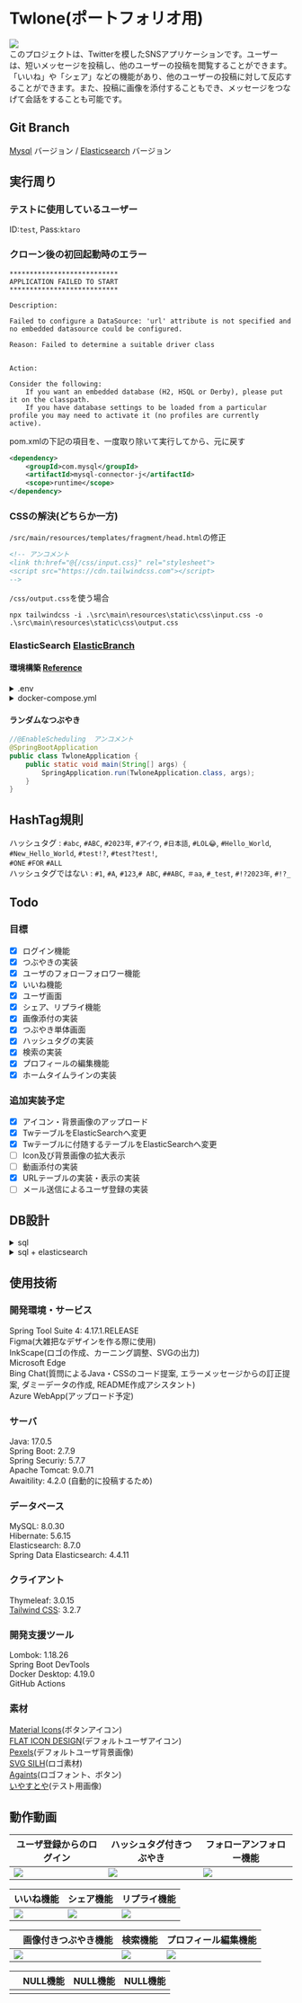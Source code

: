 # Twlone(ポートフォリオ用)
![](https://img.shields.io/github/commit-activity/w/takashikawanaka/Twlone)  
このプロジェクトは、Twitterを模したSNSアプリケーションです。ユーザーは、短いメッセージを投稿し、他のユーザーの投稿を閲覧することができます。「いいね」や「シェア」などの機能があり、他のユーザーの投稿に対して反応することができます。また、投稿に画像を添付することもでき、メッセージをつなげて会話をすることも可能です。

## Git Branch
[Mysql](https://github.com/takashikawanaka/Twlone/tree/mysql) バージョン / [Elasticsearch](https://github.com/takashikawanaka/Twlone/tree/elastic) バージョン

## 実行周り
### テストに使用しているユーザー
ID:`test`, Pass:`ktaro`

### クローン後の初回起動時のエラー
```
***************************
APPLICATION FAILED TO START
***************************

Description:

Failed to configure a DataSource: 'url' attribute is not specified and no embedded datasource could be configured.

Reason: Failed to determine a suitable driver class


Action:

Consider the following:
	If you want an embedded database (H2, HSQL or Derby), please put it on the classpath.
	If you have database settings to be loaded from a particular profile you may need to activate it (no profiles are currently active).
```
pom.xmlの下記の項目を、一度取り除いて実行してから、元に戻す
``` xml
<dependency>
    <groupId>com.mysql</groupId>
    <artifactId>mysql-connector-j</artifactId>
    <scope>runtime</scope>
</dependency>
```


### CSSの解決(どちらか一方)
`/src/main/resources/templates/fragment/head.html`の修正
``` HTML
<!-- アンコメント
<link th:href="@{/css/input.css}" rel="stylesheet">
<script src="https://cdn.tailwindcss.com"></script>
-->
```
`/css/output.css`を使う場合
```
npx tailwindcss -i .\src\main\resources\static\css\input.css -o .\src\main\resources\static\css\output.css
```
### ElasticSearch [ElasticBranch](https://github.com/takashikawanaka/Twlone/tree/elastic)
#### 環境構築 [Reference](https://www.elastic.co/guide/en/elasticsearch/reference/8.7/docker.html)
<details>
<summary>.env</summary>

``` env
ELASTIC_PASSWORD=password
KIBANA_PASSWORD=password
STACK_VERSION=8.7.0
CLUSTER_NAME=docker-cluster
LICENSE=basic
ES_PORT=9200
KIBANA_PORT=5601
MEM_LIMIT=1073741824
```

</details>

<details>
<summary>docker-compose.yml</summary>

``` yml
version: "2.2"
services:
  es01:
    image: docker.elastic.co/elasticsearch/elasticsearch:${STACK_VERSION}
    volumes:
      - esdata01:/usr/share/elasticsearch/data
    ports:
      - ${ES_PORT}:9200
    environment:
      - node.name=es01
      - cluster.name=${CLUSTER_NAME}
      - cluster.initial_master_nodes=es01,es02,es03
      - discovery.seed_hosts=es02,es03
      - ELASTIC_PASSWORD=${ELASTIC_PASSWORD}
      - bootstrap.memory_lock=true
      - xpack.security.enabled=false
      - xpack.license.self_generated.type=${LICENSE}
    mem_limit: ${MEM_LIMIT}
    ulimits:
      memlock:
        soft: -1
        hard: -1

  es02:
    depends_on:
      - es01
    image: docker.elastic.co/elasticsearch/elasticsearch:${STACK_VERSION}
    volumes:
      - esdata02:/usr/share/elasticsearch/data
    environment:
      - node.name=es02
      - cluster.name=${CLUSTER_NAME}
      - cluster.initial_master_nodes=es01,es02,es03
      - discovery.seed_hosts=es01,es03
      - bootstrap.memory_lock=true
      - xpack.security.enabled=false
      - xpack.license.self_generated.type=${LICENSE}
    mem_limit: ${MEM_LIMIT}
    ulimits:
      memlock:
        soft: -1
        hard: -1

  es03:
    depends_on:
      - es02
    image: docker.elastic.co/elasticsearch/elasticsearch:${STACK_VERSION}
    volumes:
      - esdata03:/usr/share/elasticsearch/data
    environment:
      - node.name=es03
      - cluster.name=${CLUSTER_NAME}
      - cluster.initial_master_nodes=es01,es02,es03
      - discovery.seed_hosts=es01,es02
      - bootstrap.memory_lock=true
      - xpack.security.enabled=false
      - xpack.license.self_generated.type=${LICENSE}
    mem_limit: ${MEM_LIMIT}
    ulimits:
      memlock:
        soft: -1
        hard: -1

  kibana:
    depends_on:
      - es01
      - es02
      - es03
    image: docker.elastic.co/kibana/kibana:${STACK_VERSION}
    volumes:
      - kibanadata:/usr/share/kibana/data
    ports:
      - ${KIBANA_PORT}:5601
    environment:
      - SERVERNAME=kibana
      - ELASTICSEARCH_HOSTS=http://es01:9200
    mem_limit: ${MEM_LIMIT}

volumes:
  esdata01:
    driver: local
  esdata02:
    driver: local
  esdata03:
    driver: local
  kibanadata:
    driver: local
```

</details>

#### ランダムなつぶやき
``` java
//@EnableScheduling  アンコメント
@SpringBootApplication
public class TwloneApplication {
    public static void main(String[] args) {
        SpringApplication.run(TwloneApplication.class, args);
    }
}
```

## HashTag規則
ハッシュタグ : `#abc`, `#ABC`, `#2023年`, `#アイウ`, `#日本語`, `#LOL😂`, `#Hello_World`, `#New_Hello_World`, `#test!?`, `#test?test!`,  
`#ONE` `#FOR` `#ALL`    
ハッシュタグではない : `#1`, `#A`, `#123`,`# ABC`, `##ABC`, `＃aa`, `#_test`, `#!?2023年`, `#!?_`  

## Todo
### 目標
- [x] ログイン機能
- [x] つぶやきの実装
- [x] ユーザのフォローフォロワー機能
- [x] いいね機能
- [x] ユーザ画面
- [x] シェア、リプライ機能
- [x] 画像添付の実装
- [x] つぶやき単体画面
- [x] ハッシュタグの実装
- [x] 検索の実装 
- [x] プロフィールの編集機能
- [x] ホームタイムラインの実装

### 追加実装予定
- [x] アイコン・背景画像のアップロード
- [x] TwテーブルをElasticSearchへ変更
- [x] Twテーブルに付随するテーブルをElasticSearchへ変更
- [ ] Icon及び背景画像の拡大表示
- [ ] 動画添付の実装
- [x] URLテーブルの実装・表示の実装
- [ ] メール送信によるユーザ登録の実装

## DB設計
<details>
<summary>sql</summary>

![twitter drawio](https://user-images.githubusercontent.com/123621760/236760782-1b1ff385-4d1a-40e8-b239-963651e4d22d.png)

</details>

<details>
<summary>sql + elasticsearch</summary>

![ダウンロード (1)](https://user-images.githubusercontent.com/123621760/236760811-1a32814a-fbe3-4235-a94e-9fe8e8348423.png)

</details>

## 使用技術
### 開発環境・サービス
Spring Tool Suite 4: 4.17.1.RELEASE  
Figma(大雑把なデザインを作る際に使用)  
InkScape(ロゴの作成、カーニング調整、SVGの出力)  
Microsoft Edge  
Bing Chat(質問によるJava・CSSのコード提案, エラーメッセージからの訂正提案, ダミーデータの作成, README作成アシスタント)  
Azure WebApp(アップロード予定)  

### サーバ
Java: 17.0.5  
Spring Boot: 2.7.9  
Spring Securiy: 5.7.7  
Apache Tomcat: 9.0.71  
Awaitility: 4.2.0 (自動的に投稿するため)

### データベース
MySQL: 8.0.30  
Hibernate: 5.6.15  
Elasticsearch: 8.7.0  
Spring Data Elasticsearch: 4.4.11  

### クライアント
Thymeleaf: 3.0.15  
[Tailwind CSS](https://tailwindcss.com): 3.2.7

### 開発支援ツール
Lombok: 1.18.26  
Spring Boot DevTools  
Docker Desktop: 4.19.0   
GitHub Actions

### 素材
[Material Icons](https://fonts.google.com/icons)(ボタンアイコン)  
[FLAT ICON DESIGN](http://flat-icon-design.com)(デフォルトユーザアイコン)  
[Pexels](https://www.pexels.com/de-de/suche/desktop%20hintergrundbilder/)(デフォルトユーザ背景画像)  
[SVG SILH](https://svgsilh.com/image/310517.html)(ロゴ素材)  
[Againts](https://pixelbuddha.net/fonts/free-font-againts-typeface)(ロゴフォント、ボタン)  
[いやすとや](https://www.irasutoya.com)(テスト用画像)

## 動作動画
| ユーザ登録からのログイン | ハッシュタグ付きつぶやき | フォローアンフォロー機能 |
| ------------- | ------------- | ------------- |
| <img src="https://user-images.githubusercontent.com/123621760/232187472-f2b0fabb-30ea-4478-ba7f-9f7aa90ffb4d.gif"> | <img src="https://user-images.githubusercontent.com/123621760/232189688-c3259114-4408-449b-9bae-2795d94a06b0.gif"> | <img src="https://user-images.githubusercontent.com/123621760/232190095-656a7eec-9afd-45bf-8a65-444d6437436f.gif"> |

| いいね機能 | シェア機能 | リプライ機能 |
| ------------- | ------------- | ------------- | 
| <img src="https://user-images.githubusercontent.com/123621760/232190425-d80ebe9c-1f75-48ae-b98c-324e687377c4.gif"> | <img src="https://user-images.githubusercontent.com/123621760/232190796-f3d5dbd4-e044-4439-a00d-4d7b29220fec.gif"> | <img src="https://user-images.githubusercontent.com/123621760/232190501-bca141fd-8833-4db8-9a50-4ba133041662.gif"> |

|　画像付きつぶやき機能 | 検索機能 | プロフィール編集機能 |
| ------------- | ------------- | ------------- | 
| <img src="https://user-images.githubusercontent.com/123621760/232190916-c0287466-008e-4341-a065-abc77523899b.gif"> | <img src="https://github.com/takashikawanaka/Twlone/assets/123621760/0b2df476-f8bc-4a1e-a3f1-ba9f4bff984e"> | <img src="https://github.com/takashikawanaka/Twlone/assets/123621760/4c4889e1-f728-466a-b873-d2dc2eab9a87"> |  

|　NULL機能 | NULL機能 | NULL機能 |
| ------------- | ------------- | ------------- | 
| | | |  


